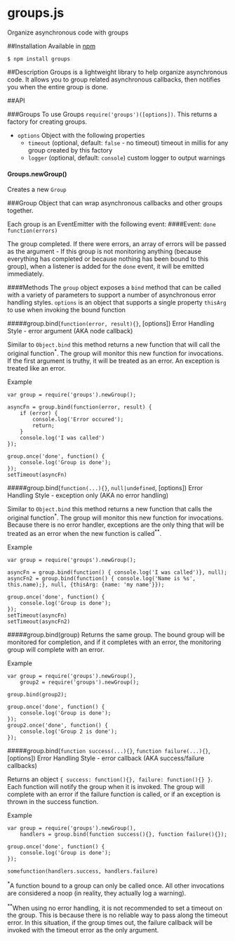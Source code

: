 # groups.js
Organize asynchronous code with groups


##Installation
Available in [npm](https://www.npmjs.org/package/groups)
```
$ npm install groups
```

##Description
Groups is a lightweight library to help organize asynchronous code.  It allows you to group related asynchronous callbacks, then notifies you when the entire group is done.


##API

###Groups
To use Groups `require('groups')([options])`. This returns a factory for creating groups.
- `options` Object with the following properties
    - `timeout` (optional, default: `false` - no timeout) timeout in millis for any group created by this factory 
    - `logger` (optional, default: `console`) custom logger to output warnings

#### Groups.newGroup()
Creates a new `Group`

###Group
Object that can wrap asynchronous callbacks and other groups together.

Each group is an EventEmitter with the following event:
####Event: `done` 
`function(errors)` 

The group completed.  If there were errors, an array of errors will be passed as the argument - If this group is not monitoring anything (because everything has completed or because 
nothing has been bound to this group), when a listener is added for the `done` event, it will be emitted immediately.

####Methods
The `group` object exposes a `bind` method that can be called with a variety of parameters to support a number of asynchronous error handling styles. `options` is an object that supports a single property `thisArg` to use when invoking the bound function

#####group.bind(`function(error, result){}`, [options])
Error Handling Style - error argument (AKA node callback)

Similar to `Object.bind` this method returns a new function that will call the original function<sup>*</sup>.  The group will monitor this new function for invocations.  If the first argument is truthy, it will be treated as an error.  An exception is treated like an error.

Example
```
var group = require('groups').newGroup();

asyncFn = group.bind(function(error, result) {
    if (error) {
        console.log('Error occured');
        return;
    }
    console.log('I was called')
});

group.once('done', function() {
    console.log('Group is done');
});
setTimeout(asyncFn)
```

#####group.bind(`function(...){}`, `null|undefined`, [options])
Error Handling Style - exception only (AKA no error handling)

Similar to `Object.bind` this method returns a new function that calls the original function<sup>*</sup>.  The group will monitor this new function for invocations.  Because there is no error handler, exceptions are the only thing that will be treated as an error when the new function is called<sup>**</sup>.

Example
```
var group = require('groups').newGroup();

asyncFn = group.bind(function() { console.log('I was called')}, null);
asyncFn2 = group.bind(function() { console.log('Name is %s', this.name);}, null, {thisArg: {name: 'my name'}});

group.once('done', function() {
    console.log('Group is done');
});
setTimeout(asyncFn)
setTimeout(asyncFn2)
```

#####group.bind(group)
Returns the same group. The bound group will be monitored for completion, and if it completes with an error, the monitoring group will complete with an error.

Example
```
var group = require('groups').newGroup(),
    group2 = require('groups').newGroup();

group.bind(group2);

group.once('done', function() {
    console.log('Group is done');
});
group2.once('done', function() {
    console.log('Group 2 is done');
});
```

#####group.bind(`function success(...){}`, `function failure(...){}`, [options])
Error Handling Style - error callback (AKA success/failure callbacks)

Returns an object `{ success: function(){}, failure: function(){} }`. Each function will notify the group when it is invoked.  The group will complete with an error if the failure function is called, or if an exception is thrown in the success function.

Example
```
var group = require('groups').newGroup(),
    handlers = group.bind(function success(){}, function failure(){});

group.once('done', function() {
    console.log('Group is done');
});

somefunction(handlers.success, handlers.failure)
```
<sup>*</sup>A function bound to a group can only be called once.  All other invocations are considered a noop (in reality, they actually log a warning).

<sup>**</sup>When using no error handling, it is not recommended to set a timeout on the group.  This is because there is no reliable way to pass along the timeout error.  In this situation, if the group times out, the failure callback will be invoked with the timeout error as the only argument.